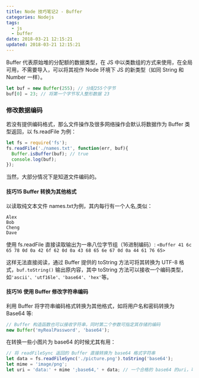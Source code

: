 ```yaml
---
title: Node 技巧笔记2 - Buffer
categories: Nodejs
tags:
  - js
  - buffer
date: 2018-03-21 12:15:21
updated: 2018-03-21 12:15:21
---
```


Buffer 代表原始堆的分配额的数据类型，在 JS 中以类数组的方式来使用，在全局可用，不需要导入，可以将其视作 Node 环境下 JS 的新类型（如同 String 和 Number 一样）。
```js
let buf = new Buffer(255); // 分配255个字节
buf[0] = 23; // 将第一个字节写入整形数据 23
```

### 修改数据编码
若没有提供编码格式，那么文件操作及很多网络操作会默认将数据作为 Buffer 类型返回，以 fs.readFile 为例：
```js
let fs = require('fs');
fs.readFile('./names.txt', function(err, buf){
  Buffer.isBuffer(buf); // true
  console.log(buf);
});
```
当然，大部分情况下是知道文件编码的。

#### 技巧15 Buffer 转换为其他格式
以读取纯文本文件 names.txt为例，其内每行有一个人名,类似：
```
Alex
Bob
Cheng
Dave
```

使用 fs.readFile 直接读取输出为一串八位字节组（16进制编码）:
`<Buffer 41 6c 65 78 0d 0a 42 6f 62 0d 0a 43 68 65 6e 67 0d 0a 44 61 76 65>`

这样无法直接阅读，通过 Buffer 提供的 toString 方法可将其转换为 UTF-8 格式，`buf.toString()` 输出原内容，其中 toString 方法可以接收一个编码类型，如`'ascii'、'utf16le'、'base64'、'hex'`等。

#### 技巧16 使用 Buffer 修改字符串编码
利用 Buffer 将字符串编码格式转换为其他格式，如将用户名和密码转换为 Base64 等:
```js
// Buffer 构造函数也可以接收字符串，同时第二个参数可指定其存储的编码
new Buffer('myRealPassword', 'base64');
```

在转换一些小图片为 base64 的时候尤其有用：
```js
// 将 readFileSync 返回的 Buffer 直接转换为 base64 格式字符串
let data = fs.readFileSync('./picture.png').toString('base64');
let mime = 'image/png';
let uri = 'data:' + mime ';base64,' + data; // 一个合格的 base64 的uri，可直接放在<img src="">中
```